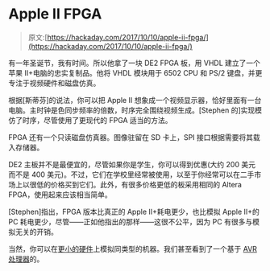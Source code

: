 # Apple II FPGA

> 原文:[https://hackaday.com/2017/10/10/apple-ii-fpga/](https://hackaday.com/2017/10/10/apple-ii-fpga/)

有一年圣诞节，我有时间。所以他拿了一块 DE2 FPGA 板，用 VHDL 建立了一个苹果 II+电脑的忠实复制品。他将 VHDL 模块用于 6502 CPU 和 PS/2 键盘，并更专注于视频硬件和磁盘仿真。

根据[斯蒂芬]的说法，你可以把 Apple II 想象成一个视频显示器，恰好里面有一台电脑。主时钟是色同步频率的倍数，时序完全围绕视频生成。[Stephen 的]实现模仿了时序，尽管使用了更现代的 FPGA 适当的方法。

FPGA 还有一个只读磁盘仿真器。图像驻留在 SD 卡上，SPI 接口根据需要将其载入存储器。

DE2 主板并不是最便宜的，尽管如果你是学生，你可以得到优惠(大约 200 美元而不是 400 美元)。不过，它们在学校里经常被使用，以至于你经常可以在二手市场上以很低的价格买到它们。此外，有很多价格更低的板采用相同的 Altera FPGA，使用起来应该相当简单。

[Stephen]指出，FPGA 版本比真正的 Apple II+耗电更少，也比模拟 Apple II+的 PC 耗电更少，尽管——正如他指出的那样——这很不公平，因为 PC 有很多与模拟无关的开销。

当然，你可以在[更小的硬件](https://hackaday.com/2017/06/13/the-mini-apple-iie-that-runs-on-c-h-i-p/)上模拟同类型的机器。我们甚至看到了一个基于 [AVR 处理器](https://hackaday.com/2016/12/19/portable-apple-ii-on-an-avr/)的。